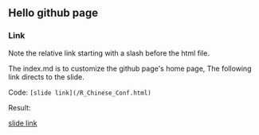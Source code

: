 ## Hello github page

### Link

Note the relative link starting with a slash before the html file.

The index.md is to customize the github page's home page, 
The following link directs to the slide.

Code: `[slide link](/R_Chinese_Conf.html)`

Result:

[slide link](/R_Chinese_Conf.html)
